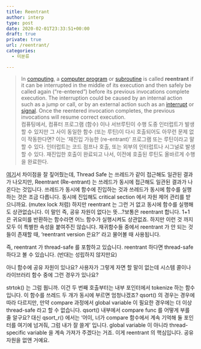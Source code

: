 ```yaml
---
title: Reentrant
author: interp
type: post
date: 2020-02-01T23:33:51+00:00
draft: true
private: true
url: /reentrant/
categories:
  - 미분류

---
```

> <div>
>   In <a title="" href="https://en.wikipedia.org/wiki/Computing">computing</a>, a <a title="Computer program" href="https://en.wikipedia.org/wiki/Computer_program">computer program</a> or <a title="Subroutine" href="https://en.wikipedia.org/wiki/Subroutine">subroutine</a> is called <b>reentrant</b> if it can be interrupted in the middle of its execution and then safely be called again (&#8220;re-entered&#8221;) before its previous invocations complete execution. The interruption could be caused by an internal action such as a jump or call, or by an external action such as an <a title="Interrupt" href="https://en.wikipedia.org/wiki/Interrupt">interrupt</a> or <a class="mw-redirect" title="Signal (computing)" href="https://en.wikipedia.org/wiki/Signal_(computing)">signal</a>. Once the reentered invocation completes, the previous invocations will resume correct execution.
> </div>
> 
> <div>
>   컴퓨팅에서, 컴퓨터 프로그램 (함수) 이나 서브루틴이 수행 도중 인터럽트가 발생할 수 있지만 그 사이 동일한 함수 (또는 루틴)이 다시 호출되어도 아무런 문제 없이 작동한다면? 이는 &#8216;재진입 가능한 (re-entrant)&#8217; 프로그램 또는 루틴이라고 말할 수 있다. 인터럽트는 코드 점프나 호출, 또는 외부의 인터럽트나 시그널로 발생할 수 있다. 재진입한 호출이 완료되고 나서, 이전에 호출된 루틴도 올바르게 수행을 완료한다.
> </div>

<div>
</div>

<a href="http://yesarang.tistory.com/214" target="_blank" rel="noopener noreferrer" shape="rect">여기</a>서 차이점을 잘 짚어줬는데, Thread Safe 는 쓰레드가 같이 접근해도 일관된 결과가 나오지만, Reentrant (Re-entrant) 는 쓰레드가 동시에 접근해도 일관된 결과가 나온다는 것입니다. 쓰레드가 동시에 함수에 진입하는 것과 쓰레드가 동시에 함수를 실행하는 것은 조금 다릅니다. 동시에 진입해도 critical section 에서 자원 제어 관리를 받으니까요. (mutex lock 처럼) 하지만 reentrant 는 그런 거 없고 동시에 함수를 실행해도 상관없습니다. 이 말인 즉, 공유 자원이 없다는 뜻&#8230;?보통은 reentrant 합니다. 1+1 은 귀요미를 반환하는 함수라면 어느 함수가 실행시켜도 상관없죠. 하지만 이런 것 까지 모두 이 특별한 속성을 붙여주진 않습니다. 재귀함수들 중에서 reentrant 가 안 되는 것들이 존재할 때, &#8216;reentrant version 은요?&#8217; 라고 물어볼 때 사용됩니다.

즉, reentrant 가 thread-safe 를 포함하고 있습니다. reentrant 하다면 thread-safe 하다고 볼 수 있습니다. (반대는 성립하지 않지만요)

아니 함수에 공유 자원이 있나요? 사용자가 그렇게 자면 할 말이 없는데 시스템 콜이나 라이브러리 함수 중에 그런 경우가 있나요?

strtok() 는 그럼 뭡니까. 이건 두 번째 호출부터는 내부 포인터에서 tokenize 하는 함수입니다. 이 함수를 쓰레드 두 개가 동시에 부르면 엄청나겠죠? qsort() 의 경우는 경우에 따라 다르지만, 만약 compare 과정에서 global variable 이 필요한 경우에는 더 이상 thread-safe 라고 할 수 없습니다. qsort() 내부에서 compare func 를 어떻게 부를 줄 알구요? 대신 qsort_r() 에서는 &#8216;어이, 너가 compare 함수에서 계속 기억해 둘 포인터를 여기에 넘겨줘, 그럼 내가 잘 쓸게&#8217; 입니다. global variable 이 아니라 thread-specific variable 을 계속 가져가 주겠다는 거죠. 이게 reentrant 의 핵심입니다. 공유 자원을 없앤 거예요.